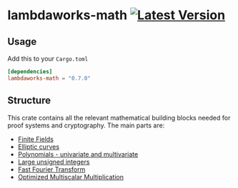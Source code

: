 # lambdaworks-math [![Latest Version]][crates.io]

[Latest Version]: https://img.shields.io/crates/v/lambdaworks-math.svg
[crates.io]: https://crates.io/crates/lambdaworks-math


## Usage
Add this to your `Cargo.toml`
```toml
[dependencies]
lambdaworks-math = "0.7.0"
```

## Structure
This crate contains all the relevant mathematical building blocks needed for proof systems and cryptography. The main parts are:
- [Finite Fields](https://github.com/lambdaclass/lambdaworks/tree/main/math/src/field)
- [Elliptic curves](https://github.com/lambdaclass/lambdaworks/tree/main/math/src/elliptic_curve)
- [Polynomials - univariate and multivariate](https://github.com/lambdaclass/lambdaworks/tree/main/math/src/polynomial)
- [Large unsigned integers](https://github.com/lambdaclass/lambdaworks/tree/main/math/src/unsigned_integer)
- [Fast Fourier Transform](https://github.com/lambdaclass/lambdaworks/tree/main/math/src/fft)
- [Optimized Multiscalar Multiplication](https://github.com/lambdaclass/lambdaworks/tree/main/math/src/msm)
